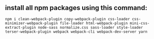 ## install all npm packages using this command:
```
npm i clean-webpack-plugin copy-webpack-plugin css-loader css-minimizer-webpack-plugin file-loader html-webpack-plugin mini-css-extract-plugin node-sass normalize.css sass-loader style-loader terser-webpack-plugin webpack webpack-cli webpack-dev-server yarn
```
